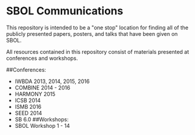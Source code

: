 SBOL Communications
==========

This repository is intended to be a "one stop" location for finding 
all of the publicly presented papers, posters, and talks that have 
been given on SBOL.

All resources contained in this repository consist of materials presented at conferences and workshops.

##Conferences:
- IWBDA 2013, 2014, 2015, 2016
- COMBINE 2014 - 2016
- HARMONY 2015
- ICSB 2014
- ISMB 2016
- SEED 2014
- SB 6.0
##Workshops:
- SBOL Workshop 1 - 14
